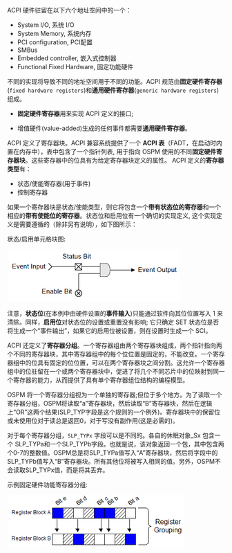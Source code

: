 
ACPI 硬件驻留在以下六个地址空间中的一个：

* System I/O, 系统 I/O
* System Memory, 系统内存
* PCI configuration, PCI配置
* SMBus
* Embedded controller, 嵌入式控制器
* Functional Fixed Hardware, 固定功能硬件

不同的实现将导致不同的地址空间用于不同的功能。ACPI 规范由**固定硬件寄存器**(`fixed hardware registers`)和**通用硬件寄存器**(`generic hardware registers`)组成。

* **固定硬件寄存器**用来实现 ACPI 定义的接口;

* 增值硬件(value-added)生成的任何事件都需要**通用硬件寄存器**。

ACPI 定义了寄存器块。ACPI 兼容系统提供了一个 **ACPI 表**（FADT，在启动时内置在内存中），表中包含了一个指针列表, 用于指向 OSPM 使用的不同**固定硬件寄存器块**。这些寄存器中的位具有为给定寄存器块定义的属性。 ACPI 定义的**寄存器类型**有：

* 状态/使能寄存器(用于事件)
* 控制寄存器

如果一个寄存器块是状态/使能类型，则它将包含一个**带有状态位的寄存器**和一个相应的**带有使能位的寄存器**。状态位和启用位有一个确切的实现定义, 这个实现定义是需要遵循的（除非另有说明），如下图所示：

状态/启用单元格块图:

![2023-05-10-09-24-56.png](./images/2023-05-10-09-24-56.png)

注意，**状态位**(在本例中由硬件设置的**事件输入**)只能通过软件向其位位置写入 1 来清除。同样，**启用位**对状态位的设置或重置没有影响; 它只确定 SET 状态位是否将生成一个“事件输出”，如果它的启用位被设置，则在设置时生成一个 SCI。

ACPI 还定义了**寄存器分组**。一个寄存器组由两个寄存器块组成，两个指针指向两个不同的寄存器块，其中寄存器组中的每个位位置是固定的，不能改变。一个寄存器组中的位具有固定的位位置，可以在两个寄存器块之间分割。这允许一个寄存器组中的位驻留在一个或两个寄存器块中，促进了将几个不同芯片中的位映射到同一个寄存器的能力，从而提供了具有单个寄存器组位结构的编程模型。

OSPM 将一个寄存器分组视为一个单独的寄存器;但位于多个地方。为了读取一个寄存器分组，OSPM将读取“a”寄存器块，然后读取“B”寄存器块，然后在逻辑上“OR”这两个结果(SLP_TYP字段是这个规则的一个例外)。寄存器块中的保留位或未使用位对于读总是返回0，对于写没有副作用(这是必需的)。

对于每个寄存器分组，`SLP_TYPx` 字段可以是不同的。各自的休眠对象\_Sx 包含一个 SLP_TYPa和一个SLP_TYPb字段。也就是说，该对象返回一个包，其中包含两个0-7的整数值。OSPM总是将SLP_TYPa值写入“A”寄存器块，然后将字段中的SLP_TYPb值写入“B”寄存器块。所有其他位将被写入相同的值。另外，OSPM不会读取SLP_TYPx值，而是将其丢弃。

示例固定硬件功能寄存器分组:

![2023-05-10-21-06-37.png](./images/2023-05-10-21-06-37.png)








